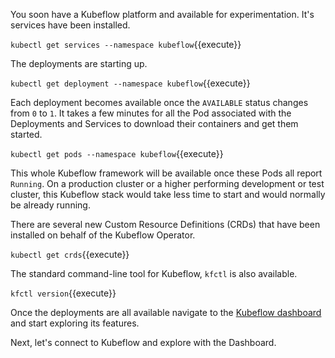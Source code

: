 You soon have a Kubeflow platform and available for experimentation. It's services have been installed.

`kubectl get services --namespace kubeflow`{{execute}}

The deployments are starting up.

`kubectl get deployment --namespace kubeflow`{{execute}}

Each deployment becomes available once the `AVAILABLE` status changes from `0` to `1`. It takes a few minutes for all the Pod associated with the Deployments and Services to download their containers and get them started.

`kubectl get pods --namespace kubeflow`{{execute}}

This whole Kubeflow framework will be available once these Pods all report `Running`. On a production cluster or a higher performing development or test cluster, this Kubeflow stack would take less time to start and would normally be already running.

There are several new Custom Resource Definitions (CRDs) that have been installed on behalf of the Kubeflow Operator.

`kubectl get crds`{{execute}}

The standard command-line tool for Kubeflow, `kfctl` is also available.

`kfctl version`{{execute}}

Once the deployments are all available navigate to the [Kubeflow dashboard](https://[[HOST_SUBDOMAIN]]-31380-[[KATACODA_HOST]].environments.katacoda.com/) and start exploring its features.

Next, let's connect to Kubeflow and explore with the Dashboard.
